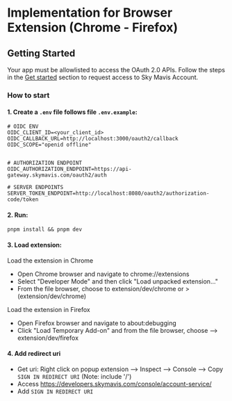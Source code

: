 # Implementation for Browser Extension (Chrome - Firefox)


## Getting Started

Your app must be allowlisted to access the OAuth 2.0 APIs. Follow the steps in the [Get started](https://docs.skymavis.com/docs/sma-get-started#get-started) section to request access to Sky Mavis Account.

### How to start

#### 1. Create a `.env` file follows file `.env.example`:

```shell
# OIDC ENV
OIDC_CLIENT_ID=<your_client_id>
OIDC_CALLBACK_URL=http://localhost:3000/oauth2/callback
OIDC_SCOPE="openid offline"


# AUTHORIZATION ENDPOINT
OIDC_AUTHORIZATION_ENDPOINT=https://api-gateway.skymavis.com/oauth2/auth

# SERVER ENDPOINTS
SERVER_TOKEN_ENDPOINT=http://localhost:8080/oauth2/authorization-code/token
```

#### 2. Run: 
`pnpm install && pnpm dev`
#### 3. Load extension:

  Load the extension in Chrome

- Open Chrome browser and navigate to chrome://extensions
- Select "Developer Mode" and then click "Load unpacked extension..."
- From the file browser, choose to extension/dev/chrome or > (extension/dev/chrome)

 Load the extension in Firefox

- Open Firefox browser and navigate to about:debugging
- Click "Load Temporary Add-on" and from the file browser, choose --> extension/dev/firefox

#### 4. Add redirect uri

- Get uri: Right click on popup extension --> Inspect --> Console -->  Copy `SIGN IN REDIRECT URI` (Note: include '/')
- Access <https://developers.skymavis.com/console/account-service/>
- Add `SIGN IN REDIRECT URI`
